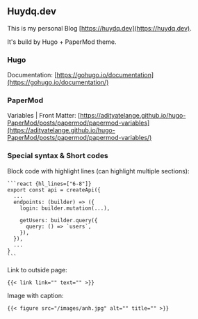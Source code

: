 ## Huydq.dev

This is my personal Blog [https://huydq.dev](https://huydq.dev).

It's build by Hugo + PaperMod theme.

### Hugo

Documentation: [https://gohugo.io/documentation](https://gohugo.io/documentation/)

### PaperMod

Variables | Front Matter: [https://adityatelange.github.io/hugo-PaperMod/posts/papermod/papermod-variables](https://adityatelange.github.io/hugo-PaperMod/posts/papermod/papermod-variables/)

### Special syntax & Short codes

Block code with highlight lines (can highlight multiple sections):

````
```react {hl_lines=["6-8"]}
export const api = createApi({
  ...
  endpoints: (builder) => ({
    login: builder.mutation(...),

    getUsers: builder.query({
      query: () => `users`,
    }),
  }),
  ...
}
```
````

Link to outside page:

```
{{< link link="" text="" >}}
```

Image with caption:

```
{{< figure src="/images/anh.jpg" alt="" title="" >}}
```

